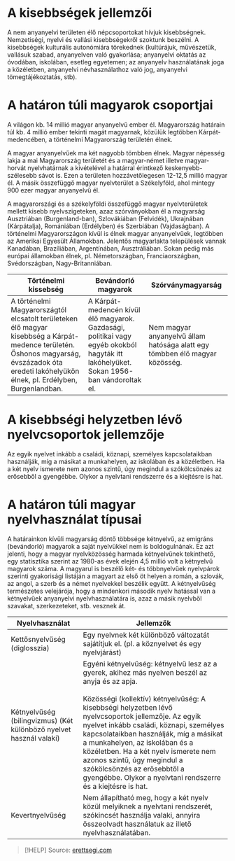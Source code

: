 # A kisebbségek jellemzői

A nem anyanyelvi területen élő népcsoportokat hívjuk kisebbségnek. Nemzetiségi, nyelvi és vallási kisebbségekről szoktunk beszélni. A kisebbségek kulturális autonómiára törekednek (kultúrájuk, művészetük, vallásuk szabad, anyanyelven való gyakorlása; anyanyelvi oktatás az óvodában, iskolában, esetleg egyetemen; az anyanyelv használatának joga a közéletben, anyanyelvi névhasználathoz való jog, anyanyelvi tömegtájékoztatás, stb).

# A határon túli magyarok csoportjai

A világon kb. 14 millió magyar anyanyelvű ember él. Magyarország határain túl kb. 4 millió ember tekinti magát magyarnak, közülük legtöbben Kárpát-medencében, a történelmi Magyarország területén élnek.

A magyar anyanyelvűek ma két nagyobb tömbben élnek. Magyar népesség lakja a mai Magyarország területét és a magyar-német illetve magyar-horvát nyelvhatárnak a kivételével a határral érintkező keskenyebb-szélesebb sávot is. Ezen a területen hozzávetőlegesen 12-12,5 millió magyar él. A másik összefüggő magyar nyelvterület a Székelyföld, ahol mintegy 900 ezer magyar anyanyelvű él.

A magyarországi és a székelyföldi összefüggő magyar nyelvterületek mellett kisebb nyelvszigeteken, azaz szórványokban él a magyarság Ausztriában (Burgenland-ban), Szlovákiában (Felvidék), Ukrajnában (Kárpátalja), Romániában (Erdélyben) és Szerbiában (Vajdaságban). A történelmi Magyarországon kívül is élnek magyar anyanyelvűek, legtöbben az Amerikai Egyesült Államokban. Jelentős magyarlakta települések vannak Kanadában, Brazíliában, Argentínában, Ausztráliában. Sokan pedig más európai államokban élnek, pl. Németországban, Franciaországban,
Svédországban, Nagy-Britanniában.

| Történelmi kissebség                                                                                                                                                                            | Bevándorló magyarok                                                                                                                    | Szórványmagyarság                                                           |
| ----------------------------------------------------------------------------------------------------------------------------------------------------------------------------------------------- | -------------------------------------------------------------------------------------------------------------------------------------- | --------------------------------------------------------------------------- |
| A történelmi Magyarországtól elcsatolt területeken élő magyar kisebbség a Kárpát-medence területén. Őshonos magyarság, évszázadok óta eredeti lakóhelyükön élnek, pl. Erdélyben, Burgenlandban. | A Kárpát-medencén kívül élő magyarok. Gazdasági, politikai vagy egyéb okokból hagyták itt lakóhelyüket. Sokan 1956-ban vándoroltak el. | Nem magyar anyanyelvű állam hatósága alatt egy tömbben élő magyar közösség. |

# A kisebbségi helyzetben lévő nyelvcsoportok jellemzője

Az egyik nyelvet inkább a családi, köznapi, személyes kapcsolataikban használják, míg a másikat a munkahelyen, az iskolában és a közéletben. Ha a két nyelv ismerete nem azonos szintű, úgy megindul a szókölcsönzés az erősebből a gyengébbe. Olykor a nyelvtani rendszerre és a kiejtésre is hat.

# A határon túli magyar nyelvhasználat típusai

A határainkon kívüli magyarság döntő többsége kétnyelvű, az emigráns (bevándorló) magyarok a saját nyelvükkel nem is boldogulnának. Ez azt jelenti, hogy a magyar nyelvközösség harmada kétnyelvűnek tekinthető, egy statisztika szerint az 1980-as évek elején 4,5 millió volt a kétnyelvű magyarok száma. A magyarul is beszélő két- és többnyelvűek nyelvpárok szerinti gyakorisági listáján a magyart az első öt helyen a román, a szlovák, az angol, a szerb és a német nyelvekkel beszélik együtt. A kétnyelvűség természetes velejárója, hogy a mindenkori második nyelv hatással van a kétnyelvűek anyanyelvi nyelvhasználatára is, azaz a másik nyelvből szavakat, szerkezeteket, stb. vesznek át.

| Nyelvhasználat                                                     | Jellemzők                                                                                                                                                                                                                                                                                                                                                                                                                                                                                             |
| ------------------------------------------------------------------ | ----------------------------------------------------------------------------------------------------------------------------------------------------------------------------------------------------------------------------------------------------------------------------------------------------------------------------------------------------------------------------------------------------------------------------------------------------------------------------------------------------- |
| Kettősnyelvűség (diglosszia)                                       | Egy nyelvnek két különböző változatát sajátítjuk el. (pl. a köznyelvet és egy nyelvjárást)                                                                                                                                                                                                                                                                                                                                                                                                            |
| Kétnyelvűség (bilingvizmus) (Két különböző nyelvet használ valaki) | Egyéni kétnyelvűség: kétnyelvű lesz az a gyerek, akihez más nyelven beszél az anyja és az apja.<br><br>Közösségi (kollektív) kétnyelvűség: A kisebbségi helyzetben lévő nyelvcsoportok jellemzője. Az egyik nyelvet inkább családi, köznapi, személyes kapcsolataikban használják, míg a másikat a munkahelyen, az iskolában és a közéletben. Ha a két nyelv ismerete nem azonos szintű, úgy megindul a szókölcsönzés az erősebbtől a gyengébbe. Olykor a nyelvtani rendszerre és a kiejtésre is hat. |
| Kevertnyelvűség                                                    | Nem állapítható meg, hogy a két nyelv közül melyiknek a nyelvtani rendszerét, szókincsét használja valaki, annyira összeolvadt használatuk az illető nyelvhasználatában.                                                                                                                                                                                                                                                                                                                              |

> [!HELP] Source: [erettsegi.com](https://erettsegi.com/tetelek/nyelvtan/a-hataron-tuli-magyar-nyelvhasznalat-fobb-adatai-tendenciai/)
